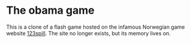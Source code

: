 # The obama game

This is a clone of a flash game hosted on the infamous Norwegian game website [123spill](http://123spill.no). The site no longer exists, but its memory lives on.
